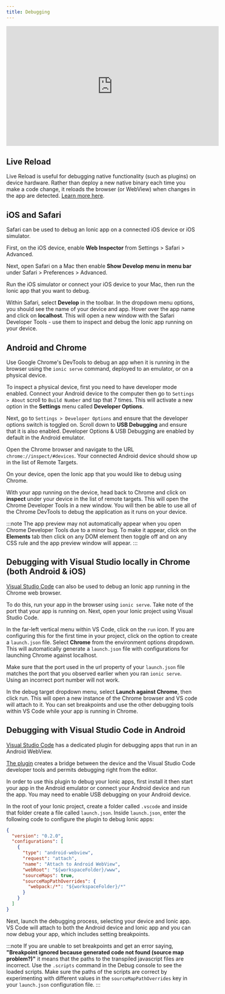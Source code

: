 ```yaml
---
title: Debugging
---
```


<head>
  <title>Debugging Guide for Apps in iOS Safari and Android Chrome</title>
  <meta
    name="description"
    content="Ionic Framework's ultimate guide to debugging apps in iOS Safari and Android Chrome. Read our debugging guide to get started with your Ionic apps today."
  />
</head>

<iframe
  width="560"
  height="315"
  src="https://www.youtube.com/embed/akh6V6Yw1lw"
  frameborder="0"
  allow="accelerometer; autoplay; encrypted-media; gyroscope; picture-in-picture"
  allowfullscreen
></iframe>

## Live Reload

Live Reload is useful for debugging native functionality (such as plugins) on device hardware. Rather than deploy a new native binary each time you make a code change, it reloads the browser (or WebView) when changes in the app are detected. [Learn more here](/docs/cli/livereload).

## iOS and Safari

Safari can be used to debug an Ionic app on a connected iOS device or iOS simulator.

First, on the iOS device, enable **Web Inspector** from Settings > Safari > Advanced.

Next, open Safari on a Mac then enable **Show Develop menu in menu bar** under Safari > Preferences > Advanced.

Run the iOS simulator or connect your iOS device to your Mac, then run the Ionic app that you want to debug.

Within Safari, select **Develop** in the toolbar. In the dropdown menu options, you should see the name of your device and app. Hover over the app name and click on **localhost**. This will open a new window with the Safari Developer Tools - use them to inspect and debug the Ionic app running on your device.

## Android and Chrome

Use Google Chrome's DevTools to debug an app when it is running in the browser using the `ionic serve` command, deployed to an emulator, or on a physical device.

To inspect a physical device, first you need to have developer mode enabled. Connect your Android device to the computer then go to `Settings > About` scroll to `Build Number` and tap that 7 times. This will activate a new option in the **Settings** menu called **Developer Options**.

Next, go to `Settings > Developer Options` and ensure that the developer options switch is toggled on. Scroll down to **USB Debugging** and ensure that it is also enabled. Developer Options & USB Debugging are enabled by default in the Android emulator.

Open the Chrome browser and navigate to the URL `chrome://inspect/#devices`. Your connected Android device should show up in the list of Remote Targets.

On your device, open the Ionic app that you would like to debug using Chrome.

With your app running on the device, head back to Chrome and click on **inspect** under your device in the list of remote targets. This will open the Chrome Developer Tools in a new window. You will then be able to use all of the Chrome DevTools to debug the application as it runs on your device.

:::note
The app preview may not automatically appear when you open Chrome Developer Tools due to a minor bug. To make it appear, click on the **Elements** tab then click on any DOM element then toggle off and on any CSS rule and the app preview window will appear.
:::

## Debugging with Visual Studio locally in Chrome (both Android & iOS)

[Visual Studio Code](https://code.visualstudio.com/) can also be used to debug an Ionic app running in the Chrome web browser.

To do this, run your app in the browser using `ionic serve`. Take note of the port that your app is running on. Next, open your Ionic project using Visual Studio Code.

In the far-left vertical menu within VS Code, click on the `run` icon. If you are configuring this for the first time in your project, click on the option to create a `launch.json` file. Select **Chrome** from the environment options dropdown. This will automatically generate a `launch.json` file with configurations for launching Chrome against localhost.

Make sure that the port used in the url property of your `launch.json` file matches the port that you observed earlier when you ran `ionic serve`. Using an incorrect port number will not work.

In the debug target dropdown menu, select **Launch against Chrome**, then click run. This will open a new instance of the Chrome browser and VS code will attach to it. You can set breakpoints and use the other debugging tools within VS Code while your app is running in Chrome.

## Debugging with Visual Studio Code in Android

[Visual Studio Code](https://code.visualstudio.com/) has a dedicated plugin for debugging apps that run in an Android WebView.

[The plugin](https://marketplace.visualstudio.com/items?itemName=mpotthoff.vscode-android-webview-debug) creates a bridge between the device and the Visual Studio Code developer tools and permits debugging right from the editor.

In order to use this plugin to debug your Ionic apps, first install it then start your app in the Android emulator or connect your Android device and run the app. You may need to enable USB debugging on your Android device.

In the root of your Ionic project, create a folder called `.vscode` and inside that folder create a file called `launch.json`. Inside `launch.json`, enter the following code to configure the plugin to debug Ionic apps:

```json
{
  "version": "0.2.0",
  "configurations": [
    {
      "type": "android-webview",
      "request": "attach",
      "name": "Attach to Android WebView",
      "webRoot": "${workspaceFolder}/www",
      "sourceMaps": true,
      "sourceMapPathOverrides": {
        "webpack:/*": "${workspaceFolder}/*"
      }
    }
  ]
}
```

Next, launch the debugging process, selecting your device and Ionic app. VS Code will attach to both the Android device and Ionic app and you can now debug your app, which includes setting breakpoints.

:::note
If you are unable to set breakpoints and get an error saying, **"Breakpoint ignored because generated code not found (source map problem?)"** it means that the paths to the transpiled javascript files are incorrect. Use the `.scripts` command in the Debug console to see the loaded scripts. Make sure the paths of the scripts are correct by experimenting with different values in the `sourceMapPathOverrides` key in your `launch.json` configuration file.
:::
